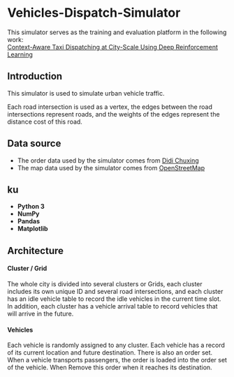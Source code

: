 # Vehicles-Dispatch-Simulator
This simulator serves as the training and evaluation platform in the following work:  
[Context-Aware Taxi Dispatching at City-Scale Using Deep Reinforcement Learning](http://www.com)  

## Introduction
This simulator is used to simulate urban vehicle traffic.  

Each road intersection is used as a vertex, the edges between the road intersections represent roads, and the weights of the edges represent the distance cost of this road.
## Data source
- The order data used by the simulator comes from [Didi Chuxing](https://gaia.didichuxing.com)
- The map data used by the simulator comes from [OpenStreetMap](https://www.openstreetmap.org)

## ku
- **Python 3**
- **NumPy**
- **Pandas**
- **Matplotlib**

## Architecture
#### Cluster / Grid
The whole city is divided into several clusters or Grids, each cluster includes its own unique ID and several road intersections, and each cluster has an idle vehicle table to record the idle vehicles in the current time slot. In addition, each cluster has a vehicle arrival table to record vehicles that will arrive in the future.
#### Vehicles
Each vehicle is randomly assigned to any cluster. Each vehicle has a record of its current location and future destination. There is also an order set. When a vehicle transports passengers, the order is loaded into the order set of the vehicle. When Remove this order when it reaches its destination.
#### 

